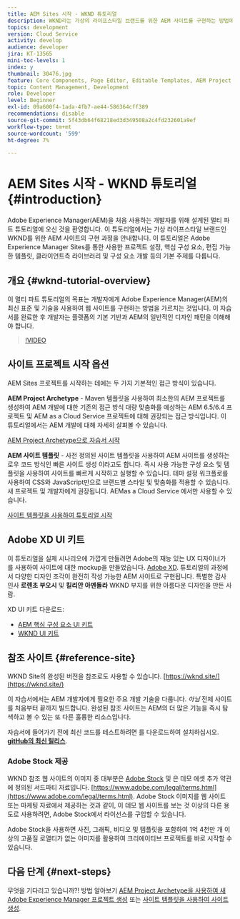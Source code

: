 ```yaml
---
title: AEM Sites 시작 - WKND 튜토리얼
description: WKND라는 가상의 라이프스타일 브랜드를 위한 AEM 사이트를 구현하는 방법에 대해 알아봅니다. 프로젝트 설정, Maven 원형, 핵심 구성 요소, 편집 가능한 템플릿, 클라이언트 라이브러리 및 구성 요소 개발 등의 기본 Experience Manager 주제에 대한 설명을 살펴보십시오.
topics: development
version: Cloud Service
activity: develop
audience: developer
jira: KT-13565
mini-toc-levels: 1
index: y
thumbnail: 30476.jpg
feature: Core Components, Page Editor, Editable Templates, AEM Project Archetype
topic: Content Management, Development
role: Developer
level: Beginner
exl-id: 09a600f4-1ada-4fb7-ae44-586364cff389
recommendations: disable
source-git-commit: 5f43db64f68218ed3d349508a2c4fd232601a9ef
workflow-type: tm+mt
source-wordcount: '599'
ht-degree: 7%

---
```


# AEM Sites 시작 - WKND 튜토리얼 {#introduction}

Adobe Experience Manager(AEM)을 처음 사용하는 개발자를 위해 설계된 멀티 파트 튜토리얼에 오신 것을 환영합니다. 이 튜토리얼에서는 가상 라이프스타일 브랜드인 WKND를 위한 AEM 사이트의 구현 과정을 안내합니다. 이 튜토리얼은 Adobe Experience Manager Sites를 통한 사용한 프로젝트 설정, 핵심 구성 요소, 편집 가능한 템플릿, 클라이언트측 라이브러리 및 구성 요소 개발 등의 기본 주제를 다룹니다.

## 개요 {#wknd-tutorial-overview}

이 멀티 파트 튜토리얼의 목표는 개발자에게 Adobe Experience Manager(AEM)의 최신 표준 및 기술을 사용하여 웹 사이트를 구현하는 방법을 가르치는 것입니다. 이 자습서를 완료한 후 개발자는 플랫폼의 기본 기반과 AEM의 일반적인 디자인 패턴을 이해해야 합니다.

>[!VIDEO](https://video.tv.adobe.com/v/30476?quality=12&learn=on)

## 사이트 프로젝트 시작 옵션

AEM Sites 프로젝트를 시작하는 데에는 두 가지 기본적인 접근 방식이 있습니다.

**AEM Project Archetype** - Maven 템플릿을 사용하여 최소한의 AEM 프로젝트를 생성하여 AEM 개발에 대한 기존의 접근 방식 대량 맞춤화를 예상하는 AEM 6.5/6.4 프로젝트 및 AEM as a Cloud Service 프로젝트에 대해 권장되는 접근 방식입니다. 이 튜토리얼에서는 AEM 개발에 대해 자세히 살펴볼 수 있습니다.

[AEM Project Archetype으로 자습서 시작](./project-archetype/overview.md)

**AEM 사이트 템플릿** - 사전 정의된 사이트 템플릿을 사용하여 AEM 사이트를 생성하는 로우 코드 방식인 빠른 사이트 생성 이라고도 합니다. 즉시 사용 가능한 구성 요소 및 템플릿을 사용하여 사이트를 빠르게 시작하고 실행할 수 있습니다. 테마 설정 워크플로를 사용하여 CSS와 JavaScript만으로 브랜드별 스타일 및 맞춤화를 적용할 수 있습니다. 새 프로젝트 및 개발자에게 권장됩니다. AEMas a Cloud Service 에서만 사용할 수 있습니다.

[사이트 템플릿을 사용하여 튜토리얼 시작](./site-template/create-site.md)

## Adobe XD UI 키트

이 튜토리얼을 실제 시나리오에 가깝게 만들려면 Adobe의 재능 있는 UX 디자이너가 를 사용하여 사이트에 대한 mockup을 만들었습니다. [Adobe XD](https://www.adobe.com/products/xd.html). 튜토리얼의 과정에서 다양한 디자인 조각이 완전히 작성 가능한 AEM 사이트로 구현됩니다. 특별한 감사 인사 **로렌초 부오시** 및 **킬리안 아멘돌라** WKND 부지를 위한 아름다운 디자인을 만든 사람.

XD UI 키트 다운로드:

* [AEM 핵심 구성 요소 UI 키트](assets/overview/AEM-CoreComponents-UI-Kit.xd)
* [WKND UI 키트](https://github.com/adobe/aem-guides-wknd/releases/download/aem-guides-wknd-0.0.2/AEM_UI-kit-WKND.xd)

## 참조 사이트 {#reference-site}

WKND Site의 완성된 버전을 참조로도 사용할 수 있습니다. [https://wknd.site/](https://wknd.site/)

이 자습서에서는 AEM 개발자에게 필요한 주요 개발 기술을 다룹니다. *아님* 전체 사이트를 처음부터 끝까지 빌드합니다. 완성된 참조 사이트는 AEM의 더 많은 기능을 즉시 탐색하고 볼 수 있는 또 다른 훌륭한 리소스입니다.

자습서에 들어가기 전에 최신 코드를 테스트하려면 를 다운로드하여 설치하십시오. **[gitHub의 최신 릴리스](https://github.com/adobe/aem-guides-wknd/releases/latest)**.

### Adobe Stock 제공

WKND 참조 웹 사이트의 이미지 중 대부분은 [Adobe Stock](https://stock.adobe.com/) 및 은 데모 에셋 추가 약관에 정의된 서드파티 자료입니다. [https://www.adobe.com/legal/terms.html](https://www.adobe.com/legal/terms.html). Adobe Stock 이미지를 웹 사이트 또는 마케팅 자료에서 제공하는 것과 같이, 이 데모 웹 사이트를 보는 것 이상의 다른 용도로 사용하려면, Adobe Stock에서 라이선스를 구입할 수 있습니다.

Adobe Stock을 사용하면 사진, 그래픽, 비디오 및 템플릿을 포함하여 1억 4천만 개 이상의 고품질 로열티가 없는 이미지를 활용하여 크리에이티브 프로젝트를 바로 시작할 수 있습니다.

## 다음 단계 {#next-steps}

무엇을 기다리고 있습니까?! 방법 알아보기 [AEM Project Archetype을 사용하여 새 Adobe Experience Manager 프로젝트 생성](./project-archetype/overview.md) 또는 [사이트 템플릿을 사용하여 사이트 생성](./site-template/create-site.md).
